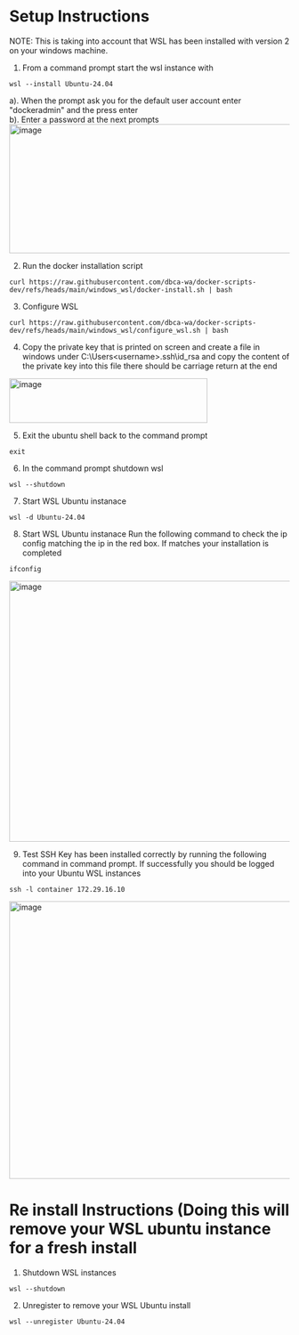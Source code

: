 # Setup Instructions

NOTE: This is taking into account that WSL has been installed with version 2 on your windows machine. 

1. From a command prompt start the wsl instance with 
```
wsl --install Ubuntu-24.04
```
a). When the prompt ask you for the default user account enter "dockeradmin" and the press enter    
b). Enter a password at the next prompts   
<img width="898" height="232" alt="image" src="https://github.com/user-attachments/assets/696c47dd-0af9-44f6-96b5-19dab53a34ba" />   

2. Run the docker installation script    
```
curl https://raw.githubusercontent.com/dbca-wa/docker-scripts-dev/refs/heads/main/windows_wsl/docker-install.sh | bash
```
3. Configure WSL
```
curl https://raw.githubusercontent.com/dbca-wa/docker-scripts-dev/refs/heads/main/windows_wsl/configure_wsl.sh | bash
```
4. Copy the private key that is printed on screen and create a file in windows under C:\Users\<username>\.ssh\id_rsa and copy the content of the private key into this file there should be
carriage return at the end
<img width="356" height="80" alt="image" src="https://github.com/user-attachments/assets/a579f8be-7518-4508-b974-f1a0653025d8" />

5. Exit the ubuntu shell back to the command prompt
```
exit
```
6. In the command prompt shutdown wsl
```
wsl --shutdown
```
7. Start WSL Ubuntu instanace
```
wsl -d Ubuntu-24.04
```
8. Start WSL Ubuntu instanace
Run the following command to check the ip config matching the ip in the red box.  If matches your installation is completed
```
ifconfig
```
<img width="796" height="469" alt="image" src="https://github.com/user-attachments/assets/7e2a98eb-6f60-4e10-b040-0bc7f1ba39bf" />

9. Test SSH Key has been installed correctly by running the following command in command prompt.  If successfully you should be logged into your Ubuntu WSL instances
```
ssh -l container 172.29.16.10
```
   
<img width="955" height="499" alt="image" src="https://github.com/user-attachments/assets/c0941998-4c79-4fb7-9edf-e719cb5fd22e" />


# Re install Instructions (Doing this will remove your WSL ubuntu instance for a fresh install 
1.  Shutdown WSL instances
```
wsl --shutdown
```
2. Unregister to remove your WSL Ubuntu install
```
wsl --unregister Ubuntu-24.04
```
    

